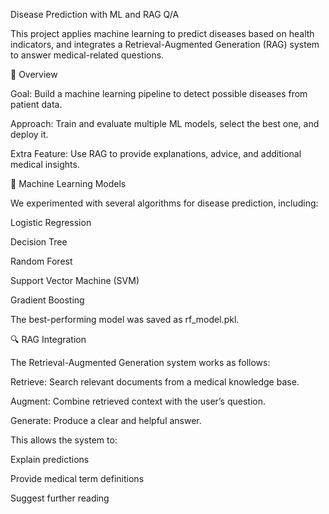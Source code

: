 Disease Prediction with ML and RAG Q/A

This project applies machine learning to predict diseases based on health indicators, and integrates a Retrieval-Augmented Generation (RAG) system to answer medical-related questions.

📌 Overview

Goal: Build a machine learning pipeline to detect possible diseases from patient data.

Approach: Train and evaluate multiple ML models, select the best one, and deploy it.

Extra Feature: Use RAG to provide explanations, advice, and additional medical insights.

🧠 Machine Learning Models

We experimented with several algorithms for disease prediction, including:

Logistic Regression

Decision Tree

Random Forest

Support Vector Machine (SVM)

Gradient Boosting

The best-performing model was saved as rf_model.pkl.

🔍 RAG Integration

The Retrieval-Augmented Generation system works as follows:

Retrieve: Search relevant documents from a medical knowledge base.

Augment: Combine retrieved context with the user’s question.

Generate: Produce a clear and helpful answer.

This allows the system to:

Explain predictions

Provide medical term definitions

Suggest further reading
